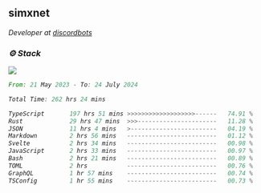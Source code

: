 <h2>simxnet</h2>
<p><em>Developer at <a href="https://github.com/dbotslist">discordbots</a></p>

### ⚙️ Stack
![](https://skillicons.dev/icons?i=git,docker,js,ts,cloudflare,css,deno,express,cpp,rust,arduino,graphql,html,nestjs,react,apollo,bash,lua,nextjs,nodejs,ps,powershell,neovim,postgres,tailwind,prisma)

<!--START_SECTION:waka-->

```rust
From: 21 May 2023 - To: 24 July 2024

Total Time: 262 hrs 24 mins

TypeScript       197 hrs 51 mins >>>>>>>>>>>>>>>>>>>------   74.91 %
Rust             29 hrs 47 mins  >>>----------------------   11.28 %
JSON             11 hrs 4 mins   >------------------------   04.19 %
Markdown         2 hrs 56 mins   -------------------------   01.12 %
Svelte           2 hrs 34 mins   -------------------------   00.98 %
JavaScript       2 hrs 33 mins   -------------------------   00.97 %
Bash             2 hrs 21 mins   -------------------------   00.89 %
TOML             2 hrs           -------------------------   00.76 %
GraphQL          1 hr 57 mins    -------------------------   00.74 %
TSConfig         1 hr 55 mins    -------------------------   00.73 %
```

<!--END_SECTION:waka-->


<!--
<p align="center">
     <a href="https://discord.gg/HhybNhchcC"><img src="https://invidget.switchblade.xyz/sejc7TnX6N" align="center" ><a>
</p> 
-->
